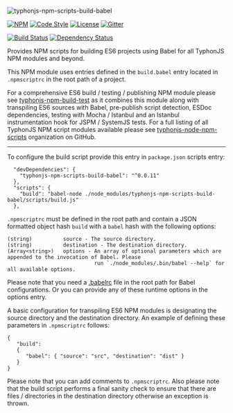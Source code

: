 ![typhonjs-npm-scripts-build-babel](http://i.imgur.com/g6jTz6E.png)

[![NPM](https://img.shields.io/npm/v/typhonjs-npm-scripts-build-babel.svg?label=npm)](https://www.npmjs.com/package/typhonjs-npm-scripts-build-babel)
[![Code Style](https://img.shields.io/badge/code%20style-allman-yellowgreen.svg?style=flat)](https://en.wikipedia.org/wiki/Indent_style#Allman_style)
[![License](https://img.shields.io/badge/license-MPLv2-yellowgreen.svg?style=flat)](https://github.com/typhonjs-node-npm-scripts/typhonjs-npm-scripts-build-babel/blob/master/LICENSE)
[![Gitter](https://img.shields.io/gitter/room/typhonjs/TyphonJS.svg)](https://gitter.im/typhonjs/TyphonJS)

[![Build Status](https://travis-ci.org/typhonjs-node-npm-scripts/typhonjs-npm-scripts-build-babel.svg?branch=master)](https://travis-ci.org/typhonjs-node-npm-scripts/typhonjs-npm-scripts-build-babel)
[![Dependency Status](https://www.versioneye.com/user/projects/56e5a006df573d00472cd43c/badge.svg?style=flat)](https://www.versioneye.com/user/projects/56e5a006df573d00472cd43c)

Provides NPM scripts for building ES6 projects using Babel for all TyphonJS NPM modules and beyond.

This NPM module uses entries defined in the `build.babel` entry located in `.npmscriptrc` in the root path of a project. 

For a comprehensive ES6 build / testing / publishing NPM module please see [typhonjs-npm-build-test](https://www.npmjs.com/package/typhonjs-npm-build-test) as it combines this module along with transpiling ES6 sources with Babel, pre-publish script detection, ESDoc dependencies, testing with Mocha / Istanbul and an Istanbul instrumentation hook for JSPM / SystemJS tests. For a full listing of all TyphonJS NPM script modules available please see [typhonjs-node-npm-scripts](https://github.com/typhonjs-node-npm-scripts) organization on GitHub.

------

To configure the build script provide this entry in `package.json` scripts entry:

```
  "devDependencies": {
    "typhonjs-npm-scripts-build-babel": "^0.0.11"
  },
  "scripts": {
    "build": "babel-node ./node_modules/typhonjs-npm-scripts-build-babel/scripts/build.js"
  },
```

`.npmscriptrc` must be defined in the root path and contain a JSON formatted object hash `build` with a `babel` hash
with the following options:
```
(string)          source - The source directory.
(string)          destination - The destination directory.
(Array<string>)   options - An array of optional parameters which are appended to the invocation of Babel. Please
                            run `./node_modules/.bin/babel --help` for all available options.
```

Please note that you need a [.babelrc](https://babeljs.io/docs/usage/babelrc/) file in the root path for Babel configurations. Or you can provide any of these runtime options in the options entry. 

A basic configuration for transpiling ES6 NPM modules is designating the source directory and the destination directory.  An example of defining these parameters in `.npmscriptrc` follows:
```
{
   "build":
   {
      "babel": { "source": "src", "destination": "dist" }
   }
}
```

Please note that you can add comments to `.npmscriptrc`. Also please note that the build script performs a final sanity check to ensure that there are files / directories in the destination directory otherwise an exception is thrown. 
